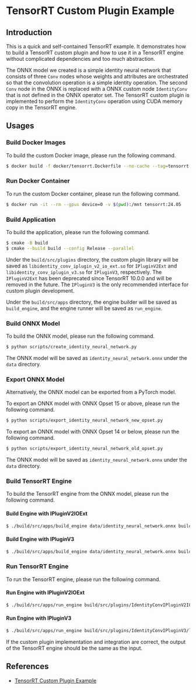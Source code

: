 # TensorRT Custom Plugin Example

## Introduction

This is a quick and self-contained TensorRT example. It demonstrates how to build a TensorRT custom plugin and how to use it in a TensorRT engine without complicated dependencies and too much abstraction.

The ONNX model we created is a simple identity neural network that consists of three `Conv` nodes whose weights and attributes are orchestrated so that the convolution operation is a simple identity operation. The second `Conv` node in the ONNX is replaced with a ONNX custom node `IdentityConv` that is not defined in the ONNX operator set. The TensorRT custom plugin is implemented to perform the `IdentityConv` operation using CUDA memory copy in the TensorRT engine.

## Usages

### Build Docker Images

To build the custom Docker image, please run the following command.

```bash
$ docker build -f docker/tensorrt.Dockerfile --no-cache --tag=tensorrt:24.05 .
```

### Run Docker Container

To run the custom Docker container, please run the following command.

```bash
$ docker run -it --rm --gpus device=0 -v $(pwd):/mnt tensorrt:24.05
```

### Build Application

To build the application, please run the following command.

```bash
$ cmake -B build
$ cmake --build build --config Release --parallel
```

Under the `build/src/plugins` directory, the custom plugin library will be saved as `libidentity_conv_iplugin_v2_io_ext.so` for `IPluginV2Ext` and `libidentity_conv_iplugin_v3.so` for `IPluginV3`, respectively. The `IPluginV2Ext` has been deprecated since TensorRT 10.0.0 and will be removed in the future. The `IPluginV3` is the only recommended interface for custom plugin development.

Under the `build/src/apps` directory, the engine builder will be saved as `build_engine`, and the engine runner will be saved as `run_engine`.

### Build ONNX Model

To build the ONNX model, please run the following command.

```bash
$ python scripts/create_identity_neural_network.py
```

The ONNX model will be saved as `identity_neural_network.onnx` under the `data` directory.

### Export ONNX Model

Alternatively, the ONNX model can be exported from a PyTorch model.

To export an ONNX model with ONNX Opset 15 or above, please run the following command.

```bash
$ python scripts/export_identity_neural_network_new_opset.py
```

To export an ONNX model with ONNX Opset 14 or below, please run the following command.

```bash
$ python scripts/export_identity_neural_network_old_opset.py
```

The ONNX model will be saved as `identity_neural_network.onnx` under the `data` directory.

### Build TensorRT Engine

To build the TensorRT engine from the ONNX model, please run the following command.

#### Build Engine with IPluginV2IOExt

```bash
$ ./build/src/apps/build_engine data/identity_neural_network.onnx build/src/plugins/IdentityConvIPluginV2IOExt/libidentity_conv_iplugin_v2_io_ext.so data/identity_neural_network_iplugin_v2_io_ext.engine
```

#### Build Engine with IPluginV3

```bash
$ ./build/src/apps/build_engine data/identity_neural_network.onnx build/src/plugins/IdentityConvIPluginV3/libidentity_conv_iplugin_v3.so data/identity_neural_network_iplugin_v3.engine
```

### Run TensorRT Engine

To run the TensorRT engine, please run the following command.

#### Run Engine with IPluginV2IOExt

```bash
$ ./build/src/apps/run_engine build/src/plugins/IdentityConvIPluginV2IOExt/libidentity_conv_iplugin_v2_io_ext.so data/identity_neural_network_iplugin_v2_io_ext.engine
```

#### Run Engine with IPluginV3

```bash
$ ./build/src/apps/run_engine build/src/plugins/IdentityConvIPluginV3/libidentity_conv_iplugin_v3.so data/identity_neural_network_iplugin_v3.engine
```

If the custom plugin implementation and integration are correct, the output of the TensorRT engine should be the same as the input.

## References

- [TensorRT Custom Plugin Example](https://leimao.github.io/blog/TensorRT-Custom-Plugin-Example/)
